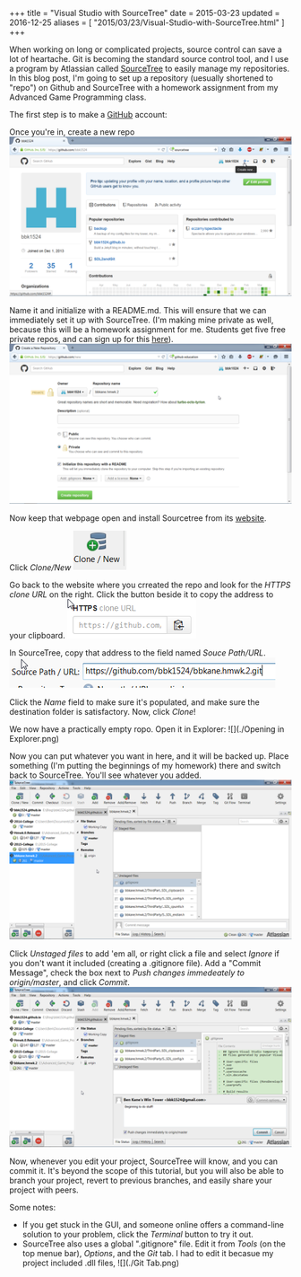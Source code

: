 +++
title = "Visual Studio with SourceTree"
date = 2015-03-23
updated = 2016-12-25
aliases = [ "2015/03/23/Visual-Studio-with-SourceTree.html" ]
+++

When working on long or complicated projects, source control can save a lot of heartache. Git is becoming the standard source control tool, and I use a program by Atlassian called [SourceTree](http://sourcetreeapp.com/) to easily manage my repositories. In this blog post, I'm going to set up a repository (uesually shortened to "repo") on Github and SourceTree with a homework assignment from my Advanced Game Programming class.

The first step is to make a [GitHub](https://github.com/) account:

Once you're in, create a new repo
![](./GitHubCreate.png)

Name it and initialize with a README.md. This will ensure that we can immediately set it up with SourceTree. (I'm making mine private as well, because this will be a homework assignment for me. Students get five free private repos, and can sign up for this [here](https://education.github.com/)).
![](./Create_a_New_Repository_-_Mozilla_Firefox_2015-03-23_17-09-01.png)

Now keep that webpage open and install Sourcetree from its [website](http://sourcetreeapp.com/).

Click *Clone/New*
![](./Clone-New.png)

Go back to the website where you crreated the repo and look for the *HTTPS clone URL* on the right. Click the button beside it to copy the address to your clipboard.
![](./CloneUrl.png)

In SourceTree, copy that address to the field named *Souce Path/URL*.
![](./SourceTreeCloneURL.png)

Click the *Name* field to make sure it's populated, and make sure the destination folder is satisfactory. Now, click *Clone*!

We now have a practically empty ropo. Open it in Explorer:
![](./Opening in Explorer.png)

Now you can put whatever you want in here, and it will be backed up.
Place something (I'm putting the beginnings of my homework) there and switch back to SourceTree. You'll see whatever you added.
![](./AddingFilesToSourceTree.png)

Click *Unstaged files* to add 'em all, or right click a file and select *Ignore* if you don't want it included (creating a .gitignore file). Add a "Commit Message", check the box next to *Push changes immedeately to origin/master*, and click *Commit*.
![](./Committing.png)

Now, whenever you edit your project, SourceTree will know, and you can commit it. It's beyond the scope of this tutorial, but you will also be able to branch your project, revert to previous branches, and easily share your project with peers.

Some notes:

- If you get stuck in the GUI, and someone online offers a command-line solution to your problem, click the *Terminal* button to try it out.
- SourceTree also uses a global ".gitignore" file. Edit it from *Tools* (on the top menue bar), *Options*, and the *Git* tab. I had to edit it becasue my project included .dll files,
![](./Git Tab.png)
